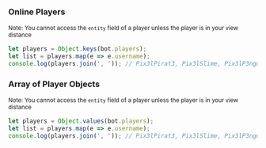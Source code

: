 ### Online Players
<sup>Note: You cannot access the `entity` field of a player unless the player is in your view distance</sup>

```js
let players = Object.keys(bot.players);
let list = players.map(e => e.username);
console.log(players.join(', ')); // Pix3lPirat3, Pix3lSlime, Pix3lP3nguin
```

### Array of Player Objects
<sup>Note: You cannot access the `entity` field of a player unless the player is in your view distance</sup>
```js
let players = Object.values(bot.players);
let list = players.map(e => e.username);
console.log(players.join(', ')); // Pix3lPirat3, Pix3lSlime, Pix3lP3nguin
```